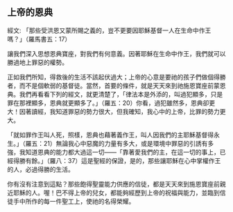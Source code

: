 ## 上帝的恩典 ##

經文: 「那些受洪恩又蒙所賜之義的，豈不更要因耶穌基督一人在生命中作王嗎？」（羅馬書五：17）



讓我們深入思想恩典寶座，對我們有何意義。因著耶穌在生命中作王，我們就可以勝過地上罪惡的權勢。

正如我們所知，得救後的生活不該起伏過大；上帝的心意是要祂的孩子們做個得勝者，而不是個軟弱的基督徒。當然，首要的條件，就是天天來到祂施恩寶座前蒙恩典。我們再看看下列的經文，就更清楚了，「律法本是外添的，叫過犯顯多，只是罪在那裡顯多，恩典就更顯多了。」（羅五：20）你看，過犯雖然多，恩典卻更大！因著讀經，我知道罪惡的勢力很大，但我確知，我心中的上帝，比罪的勢力更大。

「就如罪作王叫人死，照樣，恩典也藉著義作王，叫人因我們的主耶穌基督得永生。」（羅五：21）無論我心中惡魔的力量有多大，或是環境中罪惡的引誘有多強，我知道恩典的能力都大過這一切——「靠著愛我們的主，在這一切的事上，已經得勝有餘。」（羅八：37）這是聖經的保證，是的，那些讓耶穌在心中掌權作王的人，必過得勝的生活。

你有沒有注意到這點？那些飽得聖靈能力供應的信徒，都是天天來到施恩寶座前親近耶穌的人。喔！巴不得上帝的兒女，都能夠經歷到上帝的祝福與能力，並臨到信徒手中所作的每一件聖工上，使祂的名得榮耀。